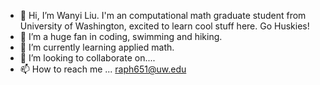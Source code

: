 - 👋 Hi, I’m Wanyi Liu. I'm an computational math graduate student from University of Washington, excited to learn cool stuff here. Go Huskies!
- 👀 I’m a huge fan in coding, swimming and hiking.
- 🌱 I’m currently learning applied math.
- 💞️ I’m looking to collaborate on....
- 📫 How to reach me ... raph651@uw.edu
